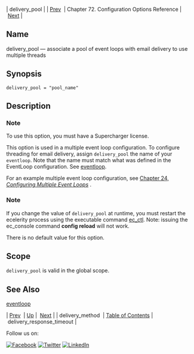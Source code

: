 | delivery_pool |
| [Prev](conf.ref.delivery_method.php)  | Chapter 72. Configuration Options Reference |  [Next](conf.ref.delivery_response_timeout.php) |

<a name="config.ref.delivery_pool"></a>
## Name

delivery_pool — associate a pool of event loops with email delivery to use multiple threads

## Synopsis

`delivery_pool = "pool_name"`

<a name="idp24306864"></a>
## Description

### Note

To use this option, you must have a Supercharger license.

This option is used in a multiple event loop configuration. To configure threading for email delivery, assign `delivery_pool` the name of your `eventloop`. Note that the name must match what was defined in the EventLoop configuration. See [eventloop](config.ref.eventloop.php "eventloop").

For an example multiple event loop configuration, see [Chapter 24, *Configuring Multiple Event Loops*](multi_event_loops.php "Chapter 24. Configuring Multiple Event Loops") .

### Note

If you change the value of `delivery_pool` at runtime, you must restart the ecelerity process using the executable command [ec_ctl](executable.ec_ctl.php "ec_ctl"). Note: issuing the ec_console command **config reload**        will not work.

There is no default value for this option.

<a name="idp24315312"></a>
## Scope

`delivery_pool` is valid in the global scope.

<a name="idp24317120"></a>
## See Also

[eventloop](config.ref.eventloop.php "eventloop")

| [Prev](conf.ref.delivery_method.php)  | [Up](config.options.ref.php) |  [Next](conf.ref.delivery_response_timeout.php) |
| delivery_method  | [Table of Contents](index.php) |  delivery_response_timeout |

Follow us on:

[![Facebook](https://support.messagesystems.com/images/icon-facebook.png)](http://www.facebook.com/messagesystems) [![Twitter](https://support.messagesystems.com/images/icon-twitter.png)](http://twitter.com/#!/MessageSystems) [![LinkedIn](https://support.messagesystems.com/images/icon-linkedin.png)](http://www.linkedin.com/company/message-systems)